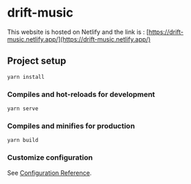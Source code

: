 # drift-music

This website is hosted on Netlify and the link is : [https://drift-music.netlify.app/](https://drift-music.netlify.app/)

## Project setup
```
yarn install
```

### Compiles and hot-reloads for development
```
yarn serve
```

### Compiles and minifies for production
```
yarn build
```

### Customize configuration
See [Configuration Reference](https://cli.vuejs.org/config/).
